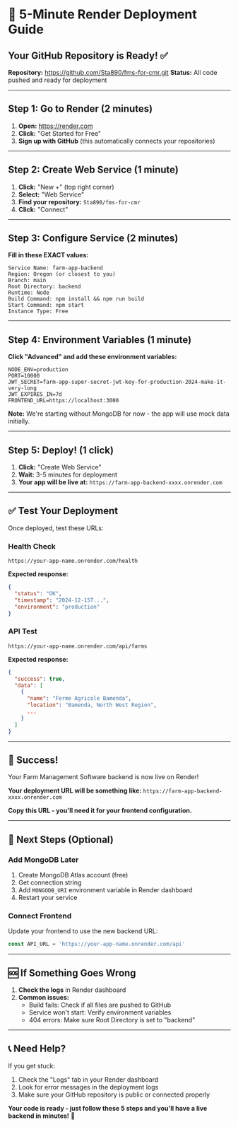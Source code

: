 # 🚀 5-Minute Render Deployment Guide

## Your GitHub Repository is Ready! ✅
**Repository:** https://github.com/Sta890/fms-for-cmr.git
**Status:** All code pushed and ready for deployment

---

## Step 1: Go to Render (2 minutes)

1. **Open:** https://render.com
2. **Click:** "Get Started for Free"
3. **Sign up with GitHub** (this automatically connects your repositories)

---

## Step 2: Create Web Service (1 minute)

1. **Click:** "New +" (top right corner)
2. **Select:** "Web Service"
3. **Find your repository:** `Sta890/fms-for-cmr`
4. **Click:** "Connect"

---

## Step 3: Configure Service (2 minutes)

**Fill in these EXACT values:**

```
Service Name: farm-app-backend
Region: Oregon (or closest to you)
Branch: main
Root Directory: backend
Runtime: Node
Build Command: npm install && npm run build
Start Command: npm start
Instance Type: Free
```

---

## Step 4: Environment Variables (1 minute)

**Click "Advanced" and add these environment variables:**

```
NODE_ENV=production
PORT=10000
JWT_SECRET=farm-app-super-secret-jwt-key-for-production-2024-make-it-very-long
JWT_EXPIRES_IN=7d
FRONTEND_URL=https://localhost:3000
```

**Note:** We're starting without MongoDB for now - the app will use mock data initially.

---

## Step 5: Deploy! (1 click)

1. **Click:** "Create Web Service"
2. **Wait:** 3-5 minutes for deployment
3. **Your app will be live at:** `https://farm-app-backend-xxxx.onrender.com`

---

## ✅ Test Your Deployment

Once deployed, test these URLs:

### Health Check
```
https://your-app-name.onrender.com/health
```
**Expected response:**
```json
{
  "status": "OK",
  "timestamp": "2024-12-15T...",
  "environment": "production"
}
```

### API Test
```
https://your-app-name.onrender.com/api/farms
```
**Expected response:**
```json
{
  "success": true,
  "data": [
    {
      "name": "Ferme Agricole Bamenda",
      "location": "Bamenda, North West Region",
      ...
    }
  ]
}
```

---

## 🎉 Success!

Your Farm Management Software backend is now live on Render!

**Your deployment URL will be something like:**
`https://farm-app-backend-xxxx.onrender.com`

**Copy this URL - you'll need it for your frontend configuration.**

---

## 🔧 Next Steps (Optional)

### Add MongoDB Later
1. Create MongoDB Atlas account (free)
2. Get connection string
3. Add `MONGODB_URI` environment variable in Render dashboard
4. Restart your service

### Connect Frontend
Update your frontend to use the new backend URL:
```javascript
const API_URL = 'https://your-app-name.onrender.com/api'
```

---

## 🆘 If Something Goes Wrong

1. **Check the logs** in Render dashboard
2. **Common issues:**
   - Build fails: Check if all files are pushed to GitHub
   - Service won't start: Verify environment variables
   - 404 errors: Make sure Root Directory is set to "backend"

---

## 📞 Need Help?

If you get stuck:
1. Check the "Logs" tab in your Render dashboard
2. Look for error messages in the deployment logs
3. Make sure your GitHub repository is public or connected properly

**Your code is ready - just follow these 5 steps and you'll have a live backend in minutes!** 🚀
